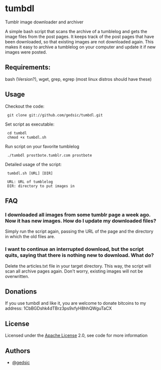 tumbdl
======

Tumblr image downloader and archiver

A simple bash script that scans the archive of a tumblelog and gets the image
files from the post pages. It keeps track of the post pages that have been
downloaded, so that existing images are not downloaded again. This makes it easy
to archive a tumblelog on your computer and update it if new images were posted.

Requirements:
-------------
bash (Version?), wget, grep, egrep (most linux distros should have these)

Usage
-----

Checkout the code:

     git clone git://github.com/gedsic/tumbdl.git

Set script as executable:

     cd tumbdl
     chmod +x tumbdl.sh

Run script on your favorite tumblelog

     ./tumbdl prostbote.tumblr.com prostbote

Detailed usage of the script:
     
     tumbdl.sh [URL] [DIR]
     
     URL: URL of tumblelog
     DIR: directory to put images in
     
FAQ
---
### I downloaded all images from some tumblr page a week ago. Now it has new images. How do I update my downloaded files?

Simply run the script again, passing the URL of the page and the directory in which the old files are.

### I want to continue an interrupted download, but the script quits, saying that there is nothing new to download. What do?

Delete the articles.txt file in your target directory. This way, the script will scan all archive pages again. Don't worry, existing images will not be overwritten.

Donations
---------
If you use tumbdl and like it, you are welcome to donate bitcoins to
my address: 1CbBGDshk4dTBrz3ps9xfyH8hhQWguTaCX

License
-------
Licensed under the [Apache License](http://en.wikipedia.org/wiki/Apache_License) 2.0, see code for more information

Authors
-------
* [@gedsic](http://github.com/gedsic)
